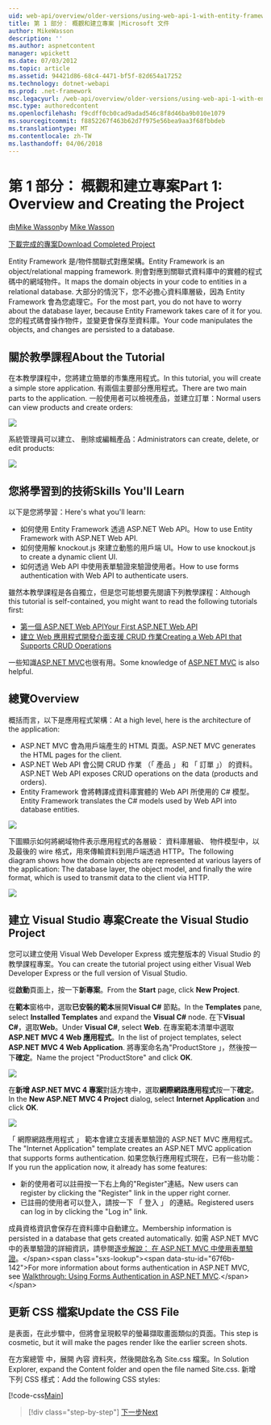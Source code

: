```yaml
---
uid: web-api/overview/older-versions/using-web-api-1-with-entity-framework-5/using-web-api-with-entity-framework-part-1
title: 第 1 部分： 概觀和建立專案 |Microsoft 文件
author: MikeWasson
description: ''
ms.author: aspnetcontent
manager: wpickett
ms.date: 07/03/2012
ms.topic: article
ms.assetid: 94421d86-68c4-4471-bf5f-82d654a17252
ms.technology: dotnet-webapi
ms.prod: .net-framework
msc.legacyurl: /web-api/overview/older-versions/using-web-api-1-with-entity-framework-5/using-web-api-with-entity-framework-part-1
msc.type: authoredcontent
ms.openlocfilehash: f9cdff0cb0cad9adad546c8f8d46ba9b010e1079
ms.sourcegitcommit: f8852267f463b62d7f975e56bea9aa3f68fbbdeb
ms.translationtype: MT
ms.contentlocale: zh-TW
ms.lasthandoff: 04/06/2018
---
```

<a name="part-1-overview-and-creating-the-project"></a><span data-ttu-id="67f6b-102">第 1 部分： 概觀和建立專案</span><span class="sxs-lookup"><span data-stu-id="67f6b-102">Part 1: Overview and Creating the Project</span></span>
====================
<span data-ttu-id="67f6b-103">由[Mike Wasson](https://github.com/MikeWasson)</span><span class="sxs-lookup"><span data-stu-id="67f6b-103">by [Mike Wasson](https://github.com/MikeWasson)</span></span>

[<span data-ttu-id="67f6b-104">下載完成的專案</span><span class="sxs-lookup"><span data-stu-id="67f6b-104">Download Completed Project</span></span>](http://code.msdn.microsoft.com/ASP-NET-Web-API-with-afa30545)

<span data-ttu-id="67f6b-105">Entity Framework 是/物件關聯式對應架構。</span><span class="sxs-lookup"><span data-stu-id="67f6b-105">Entity Framework is an object/relational mapping framework.</span></span> <span data-ttu-id="67f6b-106">則會對應到關聯式資料庫中的實體的程式碼中的網域物件。</span><span class="sxs-lookup"><span data-stu-id="67f6b-106">It maps the domain objects in your code to entities in a relational database.</span></span> <span data-ttu-id="67f6b-107">大部分的情況下，您不必擔心資料庫層級，因為 Entity Framework 會為您處理它。</span><span class="sxs-lookup"><span data-stu-id="67f6b-107">For the most part, you do not have to worry about the database layer, because Entity Framework takes care of it for you.</span></span> <span data-ttu-id="67f6b-108">您的程式碼會操作物件，並變更會保存至資料庫。</span><span class="sxs-lookup"><span data-stu-id="67f6b-108">Your code manipulates the objects, and changes are persisted to a database.</span></span>

## <a name="about-the-tutorial"></a><span data-ttu-id="67f6b-109">關於教學課程</span><span class="sxs-lookup"><span data-stu-id="67f6b-109">About the Tutorial</span></span>

<span data-ttu-id="67f6b-110">在本教學課程中，您將建立簡單的市集應用程式。</span><span class="sxs-lookup"><span data-stu-id="67f6b-110">In this tutorial, you will create a simple store application.</span></span> <span data-ttu-id="67f6b-111">有兩個主要部分應用程式。</span><span class="sxs-lookup"><span data-stu-id="67f6b-111">There are two main parts to the application.</span></span> <span data-ttu-id="67f6b-112">一般使用者可以檢視產品，並建立訂單：</span><span class="sxs-lookup"><span data-stu-id="67f6b-112">Normal users can view products and create orders:</span></span>

![](using-web-api-with-entity-framework-part-1/_static/image1.png)

<span data-ttu-id="67f6b-113">系統管理員可以建立、 刪除或編輯產品：</span><span class="sxs-lookup"><span data-stu-id="67f6b-113">Administrators can create, delete, or edit products:</span></span>

![](using-web-api-with-entity-framework-part-1/_static/image2.png)

## <a name="skills-youll-learn"></a><span data-ttu-id="67f6b-114">您將學習到的技術</span><span class="sxs-lookup"><span data-stu-id="67f6b-114">Skills You'll Learn</span></span>

<span data-ttu-id="67f6b-115">以下是您將學習：</span><span class="sxs-lookup"><span data-stu-id="67f6b-115">Here's what you'll learn:</span></span>

- <span data-ttu-id="67f6b-116">如何使用 Entity Framework 透過 ASP.NET Web API。</span><span class="sxs-lookup"><span data-stu-id="67f6b-116">How to use Entity Framework with ASP.NET Web API.</span></span>
- <span data-ttu-id="67f6b-117">如何使用解 knockout.js 來建立動態的用戶端 UI。</span><span class="sxs-lookup"><span data-stu-id="67f6b-117">How to use knockout.js to create a dynamic client UI.</span></span>
- <span data-ttu-id="67f6b-118">如何透過 Web API 中使用表單驗證來驗證使用者。</span><span class="sxs-lookup"><span data-stu-id="67f6b-118">How to use forms authentication with Web API to authenticate users.</span></span>

<span data-ttu-id="67f6b-119">雖然本教學課程是各自獨立，但是您可能想要先閱讀下列教學課程：</span><span class="sxs-lookup"><span data-stu-id="67f6b-119">Although this tutorial is self-contained, you might want to read the following tutorials first:</span></span>

- [<span data-ttu-id="67f6b-120">第一個 ASP.NET Web API</span><span class="sxs-lookup"><span data-stu-id="67f6b-120">Your First ASP.NET Web API</span></span>](../../getting-started-with-aspnet-web-api/tutorial-your-first-web-api.md)
- [<span data-ttu-id="67f6b-121">建立 Web 應用程式開發介面支援 CRUD 作業</span><span class="sxs-lookup"><span data-stu-id="67f6b-121">Creating a Web API that Supports CRUD Operations</span></span>](../creating-a-web-api-that-supports-crud-operations.md)

<span data-ttu-id="67f6b-122">一些知識[ASP.NET MVC](../../../../mvc/index.md)也很有用。</span><span class="sxs-lookup"><span data-stu-id="67f6b-122">Some knowledge of [ASP.NET MVC](../../../../mvc/index.md) is also helpful.</span></span>

## <a name="overview"></a><span data-ttu-id="67f6b-123">總覽</span><span class="sxs-lookup"><span data-stu-id="67f6b-123">Overview</span></span>

<span data-ttu-id="67f6b-124">概括而言，以下是應用程式架構：</span><span class="sxs-lookup"><span data-stu-id="67f6b-124">At a high level, here is the architecture of the application:</span></span>

- <span data-ttu-id="67f6b-125">ASP.NET MVC 會為用戶端產生的 HTML 頁面。</span><span class="sxs-lookup"><span data-stu-id="67f6b-125">ASP.NET MVC generates the HTML pages for the client.</span></span>
- <span data-ttu-id="67f6b-126">ASP.NET Web API 會公開 CRUD 作業 （「 產品 」 和 「 訂單 」） 的資料。</span><span class="sxs-lookup"><span data-stu-id="67f6b-126">ASP.NET Web API exposes CRUD operations on the data (products and orders).</span></span>
- <span data-ttu-id="67f6b-127">Entity Framework 會將轉譯成資料庫實體的 Web API 所使用的 C# 模型。</span><span class="sxs-lookup"><span data-stu-id="67f6b-127">Entity Framework translates the C# models used by Web API into database entities.</span></span>

![](using-web-api-with-entity-framework-part-1/_static/image3.png)

<span data-ttu-id="67f6b-128">下圖顯示如何將網域物件表示應用程式的各層級： 資料庫層級、 物件模型中，以及最後的 wire 格式，用來傳輸資料到用戶端透過 HTTP。</span><span class="sxs-lookup"><span data-stu-id="67f6b-128">The following diagram shows how the domain objects are represented at various layers of the application: The database layer, the object model, and finally the wire format, which is used to transmit data to the client via HTTP.</span></span>

![](using-web-api-with-entity-framework-part-1/_static/image4.png)

## <a name="create-the-visual-studio-project"></a><span data-ttu-id="67f6b-129">建立 Visual Studio 專案</span><span class="sxs-lookup"><span data-stu-id="67f6b-129">Create the Visual Studio Project</span></span>

<span data-ttu-id="67f6b-130">您可以建立使用 Visual Web Developer Express 或完整版本的 Visual Studio 的教學課程專案。</span><span class="sxs-lookup"><span data-stu-id="67f6b-130">You can create the tutorial project using either Visual Web Developer Express or the full version of Visual Studio.</span></span>

<span data-ttu-id="67f6b-131">從**啟動**頁面上，按一下**新專案**。</span><span class="sxs-lookup"><span data-stu-id="67f6b-131">From the **Start** page, click **New Project**.</span></span>

<span data-ttu-id="67f6b-132">在**範本**窗格中，選取**已安裝的範本**展開**Visual C#** 節點。</span><span class="sxs-lookup"><span data-stu-id="67f6b-132">In the **Templates** pane, select **Installed Templates** and expand the **Visual C#** node.</span></span> <span data-ttu-id="67f6b-133">在下**Visual C#**，選取**Web**。</span><span class="sxs-lookup"><span data-stu-id="67f6b-133">Under **Visual C#**, select **Web**.</span></span> <span data-ttu-id="67f6b-134">在專案範本清單中選取**ASP.NET MVC 4 Web 應用程式**。</span><span class="sxs-lookup"><span data-stu-id="67f6b-134">In the list of project templates, select **ASP.NET MVC 4 Web Application**.</span></span> <span data-ttu-id="67f6b-135">將專案命名為"ProductStore 」，然後按一下**確定**。</span><span class="sxs-lookup"><span data-stu-id="67f6b-135">Name the project "ProductStore" and click **OK**.</span></span>

![](using-web-api-with-entity-framework-part-1/_static/image5.png)

<span data-ttu-id="67f6b-136">在**新增 ASP.NET MVC 4 專案**對話方塊中，選取**網際網路應用程式**按一下**確定**。</span><span class="sxs-lookup"><span data-stu-id="67f6b-136">In the **New ASP.NET MVC 4 Project** dialog, select **Internet Application** and click **OK**.</span></span>

![](using-web-api-with-entity-framework-part-1/_static/image6.png)

<span data-ttu-id="67f6b-137">「 網際網路應用程式 」 範本會建立支援表單驗證的 ASP.NET MVC 應用程式。</span><span class="sxs-lookup"><span data-stu-id="67f6b-137">The "Internet Application" template creates an ASP.NET MVC application that supports forms authentication.</span></span> <span data-ttu-id="67f6b-138">如果您執行應用程式現在，已有一些功能：</span><span class="sxs-lookup"><span data-stu-id="67f6b-138">If you run the application now, it already has some features:</span></span>

- <span data-ttu-id="67f6b-139">新的使用者可以註冊按一下右上角的"Register"連結。</span><span class="sxs-lookup"><span data-stu-id="67f6b-139">New users can register by clicking the "Register" link in the upper right corner.</span></span>
- <span data-ttu-id="67f6b-140">已註冊的使用者可以登入，請按一下 「 登入 」 的連結。</span><span class="sxs-lookup"><span data-stu-id="67f6b-140">Registered users can log in by clicking the "Log in" link.</span></span>

<span data-ttu-id="67f6b-141">成員資格資訊會保存在資料庫中自動建立。</span><span class="sxs-lookup"><span data-stu-id="67f6b-141">Membership information is persisted in a database that gets created automatically.</span></span> <span data-ttu-id="67f6b-142">如需 ASP.NET MVC 中的表單驗證的詳細資訊，請參閱[逐步解說： 在 ASP.NET MVC 中使用表單驗證](https://msdn.microsoft.com/library/ff398049(VS.98).aspx)。</span><span class="sxs-lookup"><span data-stu-id="67f6b-142">For more information about forms authentication in ASP.NET MVC, see [Walkthrough: Using Forms Authentication in ASP.NET MVC](https://msdn.microsoft.com/library/ff398049(VS.98).aspx).</span></span>

## <a name="update-the-css-file"></a><span data-ttu-id="67f6b-143">更新 CSS 檔案</span><span class="sxs-lookup"><span data-stu-id="67f6b-143">Update the CSS File</span></span>

<span data-ttu-id="67f6b-144">是表面，在此步驟中，但將會呈現較早的螢幕擷取畫面類似的頁面。</span><span class="sxs-lookup"><span data-stu-id="67f6b-144">This step is cosmetic, but it will make the pages render like the earlier screen shots.</span></span>

<span data-ttu-id="67f6b-145">在方案總管 中，展開 內容 資料夾，然後開啟名為 Site.css 檔案。</span><span class="sxs-lookup"><span data-stu-id="67f6b-145">In Solution Explorer, expand the Content folder and open the file named Site.css.</span></span> <span data-ttu-id="67f6b-146">新增下列 CSS 樣式：</span><span class="sxs-lookup"><span data-stu-id="67f6b-146">Add the following CSS styles:</span></span>

[!code-css[Main](using-web-api-with-entity-framework-part-1/samples/sample1.css)]

> [!div class="step-by-step"]
> [<span data-ttu-id="67f6b-147">下一步</span><span class="sxs-lookup"><span data-stu-id="67f6b-147">Next</span></span>](using-web-api-with-entity-framework-part-2.md)
